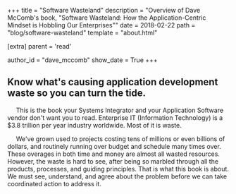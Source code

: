 +++
title = "Software Wasteland"
description = "Overview of Dave McComb's book, \"Software Wasteland: How the Application-Centric Mindset is Hobbling Our Enterprises\""
date = 2018-02-22
path = "blog/software-wasteland"
template = "about.html"

[extra]
  parent = 'read'

  author_id = "dave_mccomb"
  show_date = True
+++

## Know what's causing application development waste so you can turn the tide.

&nbsp;&nbsp;&nbsp;&nbsp;
This is the book your Systems Integrator and your Application Software vendor don't want you to read. Enterprise IT (Information Technology) is a $3.8 trillion per year industry worldwide. Most of it is waste.

&nbsp;&nbsp;&nbsp;&nbsp;
We've grown used to projects costing tens of millions or even billions of dollars, and routinely running over budget and schedule many times over. These overages in both time and money are almost all wasted resources. However, the waste is hard to see, after being so marbled through all the products, processes, and guiding principles. That is what this book is about. We must see, understand, and agree about the problem before we can take coordinated action to address it.
